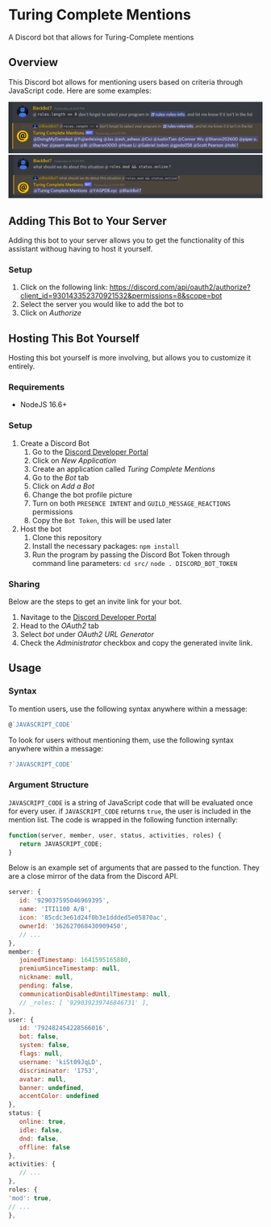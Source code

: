 # Turing Complete Mentions

A Discord bot that allows for Turing-Complete mentions

## Overview

This Discord bot allows for mentioning users based on criteria through JavaScript code. Here are some examples:

![](ksnip_20220111-113736.png)
![](ksnip_20220111-113811.png)

## Adding This Bot to Your Server

Adding this bot to your server allows you to get the functionality of this assistant withoug having to host it yourself.

### Setup

1. Click on the following link: <https://discord.com/api/oauth2/authorize?client_id=930143352370921532&permissions=8&scope=bot>
2. Select the server you would like to add the bot to
3. Click on _Authorize_

## Hosting This Bot Yourself

Hosting this bot yourself is more involving, but allows you to customize it entirely.

### Requirements

- NodeJS 16.6+

### Setup

1. Create a Discord Bot
   1. Go to the [Discord Developer Portal](https://discord.com/developers/applications)
   2. Click on _New Application_
   3. Create an application called _Turing Complete Mentions_
   4. Go to the _Bot_ tab
   5. Click on _Add a Bot_
   6. Change the bot profile picture
   7. Turn on both `PRESENCE INTENT` and `GUILD_MESSAGE_REACTIONS` permissions
   8. Copy the `Bot Token`, this will be used later
2. Host the bot
   1. Clone this repository
   2. Install the necessary packages: `npm install`
   3. Run the program by passing the Discord Bot Token through command line parameters: `cd src/` `node . DISCORD_BOT_TOKEN`

### Sharing

Below are the steps to get an invite link for your bot.

1. Navitage to the [Discord Developer Portal](https://discord.com/developers/applications)
2. Head to the _OAuth2_ tab
3. Select _bot_ under _OAuth2 URL Generator_
4. Check the _Administrator_ checkbox and copy the generated invite link.

## Usage

### Syntax

To mention users, use the following syntax anywhere within a message:

```JavaScript
@`JAVASCRIPT_CODE`
```

To look for users without mentioning them, use the following syntax anywhere within a message:

```JavaScript
?`JAVASCRIPT_CODE`
```

### Argument Structure

`JAVASCRIPT_CODE` is a string of JavaScript code that will be evaluated once for every user. if `JAVASCRIPT_CODE` returns `true`, the user is included in the mention list. The code is wrapped in the following function internally:

```JavaScript
function(server, member, user, status, activities, roles) {
   return JAVASCRIPT_CODE;
}
```

Below is an example set of arguments that are passed to the function. They are a close mirror of the data from the Discord API.

```JavaScript
server: {
   id: '929037595046969395',
   name: 'ITI1100 A/B',
   icon: '85cdc3e61d24f0b3e1ddded5e05870ac',
   ownerId: '362627068430909450',
   // ...
},
member: {
   joinedTimestamp: 1641595165880,
   premiumSinceTimestamp: null,
   nickname: null,
   pending: false,
   communicationDisabledUntilTimestamp: null,
   // _roles: [ '929039239746846731' ],
},
user: {
   id: '792482454228566016',
   bot: false,
   system: false,
   flags: null,
   username: 'kiSt09JqLD',
   discriminator: '1753',
   avatar: null,
   banner: undefined,
   accentColor: undefined
},
status: {
   online: true,
   idle: false,
   dnd: false,
   offline: false
},
activities: {
   // ...
},
roles: {
'mod': true,
// ...
},
```
